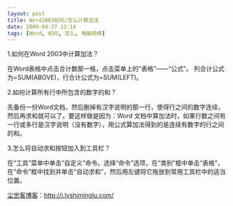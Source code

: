 ```yaml
---
layout: post
title: Word2003如何/怎么计算加法
date: 2009-04-27 12:14
tags: [Word, 如何, 怎么, 电脑网络]
---
```

1.如何在Word 2003中计算加法？

在Word表格中点击合计数那一格，点击菜单上的“表格”——“公式”。 列合计公式为=SUM(ABOVE)，行合计公式为=SUM(LEFT)。

2.如何计算所有行中所包含的数字的和？

先备份一份Word文档，然后删掉有汉字说明的那一行，使得行之间的数字连续，然后再求和就可以了。要这样做是因为：Word 文档中算加法时，如果行数之间有一行或多行是汉字说明（没有数字），用公式算加法得到的是连续有数字的行之间的和。

3.怎么将自动求和按钮加入到工具栏？

在“工具”菜单中单击“自定义”命令。选择“命令”选项，在“类别”框中单击“表格”，在“命令”框中找到并单击“自动求和”，然后用左键将它拖放到常用工具栏中的适当位置。

<a href="http://i.lvshiminglu.com/">尘世客博客</a>：<a href="http://i.lvshiminglu.com/">http://i.lvshiminglu.com/</a>

